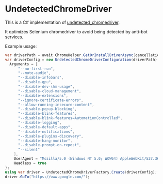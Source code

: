 # UndetectedChromeDriver  

This is a C# implementation of [undetected_chromedriver](https://github.com/ultrafunkamsterdam/undetected-chromedriver).

It optimizes Selenium chromedriver to avoid being detected by anti-bot services.

Example usage:
```csharp
var driverPath = await ChromeHelper.GetOrInstallDriverAsync(cancellationToken: default);
var driverConfig = new UndetectedChromeDriverConfiguration(driverPath) {
  Arguments = [
      "--no-first-run",
      "--mute-audio",
      "--disable-infobars",
      "--disable-gpu",
      "--disable-dev-shm-usage",
      "--disable-cloud-management",
      "--disable-extensions",
      "--ignore-certificate-errors",
      "--allow-running-insecure-content",
      "--disable-popup-blocking",
      "--disable-blink-features",
      "--disable-blink-features=AutomationControlled",
      "--disable-logging",
      "--disable-default-apps",
      "--disable-notifications",
      "--disable-plugins-discovery",
      "--disable-hang-monitor",
      "--disable-prompt-on-repost",
      "--silent"
    ],
    UserAgent = "Mozilla/5.0 (Windows NT 5.0; WOW64) AppleWebKit/537.36 (KHTML, like Gecko) Chrome/119.1.8190.97 Safari/537.36",
    Headless = true
};
using var driver = UndetectedChromeDriverFactory.Create(driverConfig);
driver.GoTo("https://www.google.com/");
```
